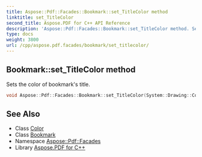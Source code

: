 ```yaml
---
title: Aspose::Pdf::Facades::Bookmark::set_TitleColor method
linktitle: set_TitleColor
second_title: Aspose.PDF for C++ API Reference
description: 'Aspose::Pdf::Facades::Bookmark::set_TitleColor method. Sets the color of bookmark''s title in C++.'
type: docs
weight: 3800
url: /cpp/aspose.pdf.facades/bookmark/set_titlecolor/
---
```

## Bookmark::set_TitleColor method


Sets the color of bookmark's title.

```cpp
void Aspose::Pdf::Facades::Bookmark::set_TitleColor(System::Drawing::Color value)
```

## See Also

* Class [Color](../../../system.drawing/color/)
* Class [Bookmark](../)
* Namespace [Aspose::Pdf::Facades](../../)
* Library [Aspose.PDF for C++](../../../)
